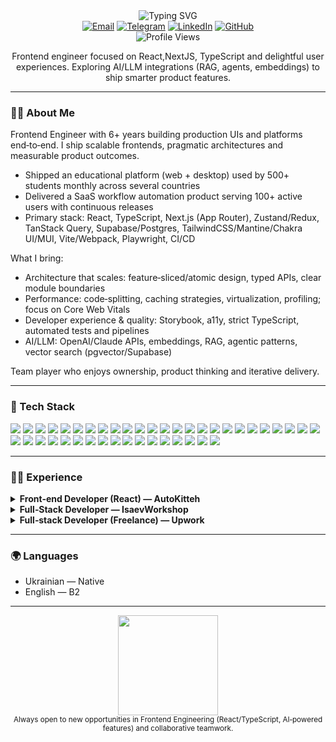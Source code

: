 <div align="center">

  <img src="https://readme-typing-svg.demolab.com?font=Inter&weight=600&size=28&duration=3000&pause=800&color=00C2FF&center=true&vCenter=true&width=600&lines=Hi%2C+I'm+VITALIY+%F0%9F%91%8B;Frontend+Engineer+(React%2FTypeScript);Building+clean%2C+robust+UIs" alt="Typing SVG" />

  <br/>
  <a href="mailto:workinvs@gmail.com"><img alt="Email" src="https://img.shields.io/badge/Email-workinvs%40gmail.com-red?style=for-the-badge&logo=gmail&logoColor=white"></a>
  <a href="https://t.me/stkvi" target="_blank"><img alt="Telegram" src="https://img.shields.io/badge/Telegram-@stkvi-26A5E4?style=for-the-badge&logo=telegram&logoColor=white"></a>
  <a href="https://www.linkedin.com/in/vitaliy-stukalo/" target="_blank"><img alt="LinkedIn" src="https://img.shields.io/badge/LinkedIn-Vitaliy%20Stukalo-0A66C2?style=for-the-badge&logo=linkedin&logoColor=white"></a>
  <a href="https://github.com/J1za" target="_blank"><img alt="GitHub" src="https://img.shields.io/badge/GitHub-J1za-181717?style=for-the-badge&logo=github&logoColor=white"></a>
  
  <br/>
  <img src="https://komarev.com/ghpvc/?username=J1za&style=for-the-badge&color=blueviolet&base=1522" alt="Profile Views" />

  <p>
    Frontend engineer focused on React,NextJS, TypeScript and delightful user experiences. Exploring AI/LLM integrations (RAG, agents, embeddings) to ship smarter product features.
  </p>

</div>

---

### 👨‍💻 About Me

Frontend Engineer with 6+ years building production UIs and platforms end‑to‑end. I ship scalable frontends, pragmatic architectures and measurable product outcomes.

- Shipped an educational platform (web + desktop) used by 500+ students monthly across several countries
- Delivered a SaaS workflow automation product serving 100+ active users with continuous releases
- Primary stack: React, TypeScript, Next.js (App Router), Zustand/Redux, TanStack Query, Supabase/Postgres, TailwindCSS/Mantine/Chakra UI/MUI, Vite/Webpack, Playwright, CI/CD

What I bring:
- Architecture that scales: feature‑sliced/atomic design, typed APIs, clear module boundaries
- Performance: code‑splitting, caching strategies, virtualization, profiling; focus on Core Web Vitals
- Developer experience & quality: Storybook, a11y, strict TypeScript, automated tests and pipelines
- AI/LLM: OpenAI/Claude APIs, embeddings, RAG, agentic patterns, vector search (pgvector/Supabase)

Team player who enjoys ownership, product thinking and iterative delivery.

---

### 🧰 Tech Stack

<div align="left">

  <!-- Core -->
  <img src="https://img.shields.io/badge/React-20232A?style=for-the-badge&logo=react&logoColor=61DAFB" />
  <img src="https://img.shields.io/badge/Next.js-000000?style=for-the-badge&logo=nextdotjs&logoColor=white" />
  <img src="https://img.shields.io/badge/TypeScript-3178C6?style=for-the-badge&logo=typescript&logoColor=white" />
  <img src="https://img.shields.io/badge/JavaScript-F7DF1E?style=for-the-badge&logo=javascript&logoColor=000" />

  <!-- State / Data -->
  <img src="https://img.shields.io/badge/Zustand-6332F6?style=for-the-badge&logo=zustand&logoColor=white" />
  <img src="https://img.shields.io/badge/Redux-764ABC?style=for-the-badge&logo=redux&logoColor=white" />
  <img src="https://img.shields.io/badge/TanStack%20Query-FF4154?style=for-the-badge&logo=reactquery&logoColor=white" />
  <img src="https://img.shields.io/badge/Supabase-3ECF8E?style=for-the-badge&logo=supabase&logoColor=white" />

  <!-- UI -->
  <img src="https://img.shields.io/badge/Mantine-1C7ED6?style=for-the-badge" />
  <img src="https://img.shields.io/badge/Chakra%20UI-319795?style=for-the-badge&logo=chakraui&logoColor=white" />
  <img src="https://img.shields.io/badge/Material%20UI-007FFF?style=for-the-badge&logo=mui&logoColor=white" />
  <img src="https://img.shields.io/badge/TailwindCSS-06B6D4?style=for-the-badge&logo=tailwindcss&logoColor=white" />
  <img src="https://img.shields.io/badge/Styled%20Components-DB7093?style=for-the-badge&logo=styledcomponents&logoColor=white" />
  <img src="https://img.shields.io/badge/CSS--in--JS-000?style=for-the-badge" />
  <img src="https://img.shields.io/badge/Bootstrap-7952B3?style=for-the-badge&logo=bootstrap&logoColor=white" />

  <!-- Forms / Patterns -->
  <img src="https://img.shields.io/badge/react--hook--form-EC5990?style=for-the-badge&logo=reacthookform&logoColor=white" />
  <img src="https://img.shields.io/badge/zod-3E67B1?style=for-the-badge" />
  <img src="https://img.shields.io/badge/Atomic%20Design-111?style=for-the-badge" />

  <!-- Web Platform -->
  <img src="https://img.shields.io/badge/HTML5-E34F26?style=for-the-badge&logo=html5&logoColor=white" />
  <img src="https://img.shields.io/badge/CSS3-1572B6?style=for-the-badge&logo=css3&logoColor=white" />
  <img src="https://img.shields.io/badge/Flexbox-2965F1?style=for-the-badge" />
  <img src="https://img.shields.io/badge/Grid-2965F1?style=for-the-badge" />
  <img src="https://img.shields.io/badge/Animations-FF69B4?style=for-the-badge" />

  <!-- Tooling / Animations -->
  <img src="https://img.shields.io/badge/Framer%20Motion-0055FF?style=for-the-badge&logo=framer" />
  <img src="https://img.shields.io/badge/GSAP-88CE02?style=for-the-badge&logo=greensock&logoColor=000" />
  <img src="https://img.shields.io/badge/Vite-646CFF?style=for-the-badge&logo=vite&logoColor=white" />
  <img src="https://img.shields.io/badge/Webpack-2B3A42?style=for-the-badge&logo=webpack&logoColor=8DD6F9" />

  <!-- APIs / Backend Edge -->
  <img src="https://img.shields.io/badge/REST-0A66C2?style=for-the-badge" />
  <img src="https://img.shields.io/badge/WebSockets-111?style=for-the-badge" />
  
  <img src="https://img.shields.io/badge/PostgreSQL-4169E1?style=for-the-badge&logo=postgresql&logoColor=white" />
  

  <!-- AI / LLM -->
  <img src="https://img.shields.io/badge/OpenAI-412991?style=for-the-badge&logo=openai&logoColor=white" />
  <img src="https://img.shields.io/badge/Claude-000000?style=for-the-badge" />
  <img src="https://img.shields.io/badge/Vercel%20AI%20SDK-000000?style=for-the-badge&logo=vercel&logoColor=white" />
  

  <!-- DevOps / Other -->
  <img src="https://img.shields.io/badge/Git-F05032?style=for-the-badge&logo=git&logoColor=white" />
  <img src="https://img.shields.io/badge/Git--flow-000?style=for-the-badge" />
  <img src="https://img.shields.io/badge/CI%2FCD-0A66C2?style=for-the-badge" />
  <img src="https://img.shields.io/badge/Docker-2496ED?style=for-the-badge&logo=docker&logoColor=white" />
  <img src="https://img.shields.io/badge/Vercel-000000?style=for-the-badge&logo=vercel&logoColor=white" />
  
  <img src="https://img.shields.io/badge/Figma-F24E1E?style=for-the-badge&logo=figma&logoColor=white" />
  <img src="https://img.shields.io/badge/Adobe%20Photoshop-31A8FF?style=for-the-badge&logo=adobephotoshop&logoColor=white" />
  <img src="https://img.shields.io/badge/WordPress-21759B?style=for-the-badge&logo=wordpress&logoColor=white" />
  <img src="https://img.shields.io/badge/PHP-777BB4?style=for-the-badge&logo=php&logoColor=white" />

</div>

---

### 🧑‍🏭 Experience

<details>
  <summary><b>Front‑end Developer (React) — AutoKitteh</b></summary>

  <sub>December 2023 — 2025</sub>

  - Built a complex, well‑thought‑out UI for a web platform as part of a team
  - Implemented filtered data tables, authentication, interactive charts, advanced components, responsiveness and animations
  - Focused on performance optimization, data caching and gRPC backend integration
  - Key contributions: initiated UX improvements, searched for optimal solutions, decomposed tasks, proposed architectural enhancements
  - Tech: React, TypeScript, Zustand, Tailwind CSS, Vite, TanStack Query

</details>

<details>
  <summary><b>Full‑Stack Developer — IsaevWorkshop</b></summary>

  <sub>May 2022 — June 2024</sub>

  - Lead developer of the web app, admin panel, marketplace and desktop version (Electron) from scratch
  - Selected tech stack, designed architecture, managed state, authentication, routing and rendering
  - Built a scalable admin panel, desktop app and ensured high‑quality UI with offline support
  - Tech: React, Next.js, TypeScript, Zustand, Supabase, Electron, Tailwind CSS, Mantine

</details>

<details>
  <summary><b>Full‑stack Developer (Freelance) — Upwork</b></summary>

  <sub>January 2020 — April 2022</sub>

  - Delivered landing pages, blogs, news portals, eCommerce and educational platforms
  - Worked with HTML/CSS/JS/WordPress/Firebase and React
  - Created animations (GSAP), collaborated on design and maintained client communication
  - Tech: HTML, CSS, JavaScript, WordPress, GSAP, Figma, React

</details>

---

### 🌍 Languages

- Ukrainian — Native
- English — B2

---

<div align="center">
  <img src="https://github-readme-stats.vercel.app/api?username=J1za&show_icons=true&theme=tokyonight" height="160" />
  <br/>
  <sub>Always open to new opportunities in Frontend Engineering (React/TypeScript, AI‑powered features) and collaborative teamwork.</sub>
</div>


